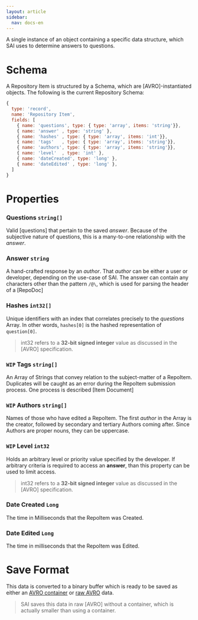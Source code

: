 ```yaml
---
layout: article
sidebar:
  nav: docs-en
---
```

A single instance of an object containing a specific data structure, which SAI uses to determine answers to questions.

# Schema
A Repository Item is structured by a Schema, which are [AVRO]-instantiated objects. The following is the current Repository Schema:
```js
{
  type: 'record',
  name: 'Repository Item',
  fields: [
    { name: 'questions', type: { type: 'array', items: 'string'}},
    { name: 'answer' , type: 'string' },
    { name: 'hashes' , type: { type: 'array', items: 'int'}},
    { name: 'tags'   , type: { type: 'array', items: 'string'}},
    { name: 'authors', type: { type: 'array', items: 'string'}},
    { name: 'level'  , type: 'int' },
    { name: 'dateCreated', type: 'long' },
    { name: 'dateEdited' , type: 'long' },
  ]
}
```

# Properties
### Questions `string[]`

Valid [questions] that pertain to the saved *answer*. Because of the subjective nature of questions, this is a many-to-one relationship with the *answer*.

### Answer `string`

A hand-crafted response by an *author*. That *author* can be either a user or developer, depending on the use-case of SAI. The answer can contain any characters other than the pattern `/@\`, which is used for parsing the header of a [RepoDoc]

### Hashes `int32[]`
Unique identifiers with an index that correlates precisely to the *questions* Array. In other words, `hashes[0]` is the hashed representation of `question[0]`.

> int32 refers to a **32-bit signed integer** value as discussed in the [AVRO] specification.

### `WIP` Tags `string[]`
An Array of Strings that convey relation to the subject-matter of a RepoItem. Duplicates will be caught as an error during the RepoItem submission process. One process is described [Item Document]

### `WIP` Authors `string[]`
Names of those who have edited a RepoItem. The first *author* in the Array is the creator, followed by secondary and tertiary Authors coming after. Since Authors are proper nouns, they can be uppercase.

### `WIP` Level `int32`
Holds an arbitrary level or priority value specified by the developer. If arbitrary criteria is required to access an **answer**, than this property can be used to limit access.

> int32 refers to a **32-bit signed integer** value as discussed in the [AVRO] specification.

### Date Created `Long`
The time in Milliseconds that the RepoItem was Created.

### Date Edited `Long`
The time in milliseconds that the RepoItem was Edited.

# Save Format
This data is converted to a binary buffer which is ready to be saved as either an [AVRO container] or [raw AVRO] data.

> SAI saves this data in raw [AVRO] without a container, which is actually smaller than using a container.


[AVRO container]:https://avro.apache.org/docs/current/spec.html#Object+Container+Files
[raw AVRO]:https://avro.apache.org/docs/current/spec.html#Encodings